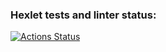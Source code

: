 ### Hexlet tests and linter status:
[![Actions Status](https://github.com/annasenina/js-testing-project-lvl1/workflows/hexlet-check/badge.svg)](https://github.com/annasenina/js-testing-project-lvl1/actions)